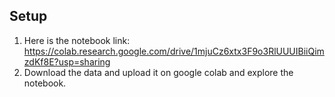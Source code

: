 ## Setup
1. Here is the notebook link: https://colab.research.google.com/drive/1mjuCz6xtx3F9o3RlUUUIBiiQimzdKf8E?usp=sharing
2. Download the data and upload it on google colab and explore the notebook.
